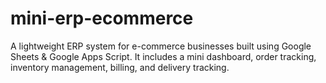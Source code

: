 # mini-erp-ecommerce
A lightweight ERP system for e-commerce businesses built using Google Sheets &amp; Google Apps Script. It includes a mini dashboard, order tracking, inventory management, billing, and delivery tracking.
